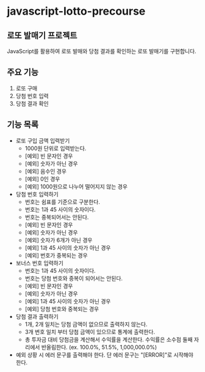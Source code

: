 # javascript-lotto-precourse

## 로또 발매기 프로젝트

JavaScript를 활용하여 로또 발매와 당첨 결과를 확인하는 로또 발매기를 구현합니다.

## 주요 기능

1. 로또 구매
2. 당첨 번호 입력
3. 당첨 결과 확인

## 기능 목록

- 로또 구입 금액 입력받기
  - 1000원 단위로 입력받는다.
  - [예외] 빈 문자인 경우
  - [예외] 숫자가 아닌 경우
  - [예외] 음수인 경우
  - [예외] 0인 경우
  - [예외] 1000원으로 나누어 떨어지지 않는 경우
- 당첨 번호 입력하기
  - 번호는 쉼표를 기준으로 구분한다.
  - 번호는 1과 45 사이의 숫자이다.
  - 번호는 중복되어서는 안된다.
  - [예외] 빈 문자인 경우
  - [예외] 숫자가 아닌 경우
  - [예외] 숫자가 6개가 아닌 경우
  - [예외] 1과 45 사이의 숫자가 아닌 경우
  - [예외] 번호가 중복되는 경우
- 보너스 번호 입력하기
  - 번호는 1과 45 사이의 숫자이다.
  - 번호는 당첨 번호와 중복이 되어서는 안된다.
  - [예외] 빈 문자인 경우
  - [예외] 숫자가 아닌 경우
  - [예외] 1과 45 사이의 숫자가 아닌 경우
  - [예외] 당첨 번호와 중복되는 경우
- 당첨 결과 출력하기
  - 1개, 2개 일치는 당첨 금액이 없으므로 출력하지 않는다.
  - 3개 번호 일치 부터 당첨 금액이 있으므로 통계에 출력한다.
  - 총 투자금 대비 당첨금을 계산해서 수익률을 계산한다. 수익률은 소수점 둘째 자리에서 반올림한다.
    (ex. 100.0%, 51.5%, 1,000,000.0%)
- 예외 상황 시 에러 문구를 출력해야 한다. 단 에러 문구는 "[ERROR]"로 시작해야 한다.
